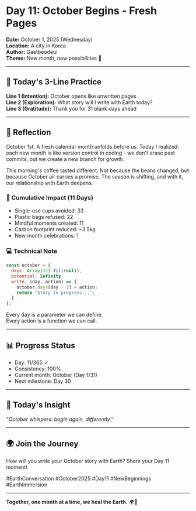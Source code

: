 # Day 11: October Begins - Fresh Pages

**Date:** October 1, 2025 (Wednesday)  
**Location:** A city in Korea  
**Author:** Gaetbeodeul  
**Theme:** New month, new possibilities 📖

---

## 🌱 Today's 3-Line Practice

**Line 1 (Intention):** October opens like unwritten pages  
**Line 2 (Exploration):** What story will I write with Earth today?  
**Line 3 (Gratitude):** Thank you for 31 blank days ahead

---

## 📝 Reflection

October 1st. A fresh calendar month unfolds before us. Today I realized: each new month is like version control in coding - we don't erase past commits, but we create a new branch for growth.

This morning's coffee tasted different. Not because the beans changed, but because October air carries a promise. The season is shifting, and with it, our relationship with Earth deepens.

### 💚 Cumulative Impact (11 Days)
- Single-use cups avoided: 33
- Plastic bags refused: 22  
- Mindful moments created: 11
- Carbon footprint reduced: ~3.5kg
- New month celebrations: 1

### 💻 Technical Note
```javascript
const october = {
  days: Array(31).fill(null),
  potential: Infinity,
  write: (day, action) => {
    october.days[day - 1] = action;
    return "Story in progress...";
  }
};
```

Every day is a parameter we can define.  
Every action is a function we can call.

---

## 📊 Progress Status
- Day: 11/365 ✓
- Consistency: 100%
- Current month: October (Day 1/31)
- Next milestone: Day 30

---

## 💬 Today's Insight
_"October whispers: begin again, differently."_

---

## 🌍 Join the Journey
How will you write your October story with Earth? Share your Day 11 moment!

#EarthConversation #October2025 #Day11 #NewBeginnings #EarthImmersion

---

**Together, one month at a time, we heal the Earth.** 🌍🍂
